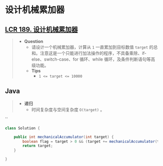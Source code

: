 # 设计机械累加器

## [LCR 189. 设计机械累加器](https://leetcode.cn/problems/qiu-12n-lcof/)

> - **Question**
>   - 请设计一个机械累加器，计算从 `1` 一直累加到目标数值 `target` 的总和。注意这是一个只能进行加法操作的程序，不具备乘除、if-else、switch-case、for 循环、while 循环，及条件判断语句等高级功能。
>   - **Tips**
>     - `1 <= target <= 10000`

## Java

> - **递归**
>   - 时间复杂度与空间复杂度 `O(target)` 。

``

```java
class Solution {

    public int mechanicalAccumulator(int target) {
        boolean flag = target > 0 && (target += mechanicalAccumulator(target - 1)) > 0;
        return target;
    }

}
```

